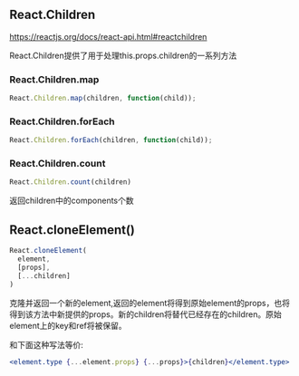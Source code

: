 ## React.Children
<https://reactjs.org/docs/react-api.html#reactchildren>

React.Children提供了用于处理this.props.children的一系列方法

### React.Children.map
```jsx
React.Children.map(children, function(child));
```

### React.Children.forEach
```jsx
React.Children.forEach(children, function(child));
```

### React.Children.count
```jsx
React.Children.count(children)
```
返回children中的components个数

## React.cloneElement()
```jsx
React.cloneElement(
  element,
  [props],
  [...children]
)

```

克隆并返回一个新的element,返回的element将得到原始element的props，也将得到该方法中新提供的props。新的children将替代已经存在的children。原始element上的key和ref将被保留。

和下面这种写法等价:

```jsx
<element.type {...element.props} {...props}>{children}</element.type>
```